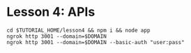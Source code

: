 # Lesson 4: APIs

```
cd $TUTORIAL_HOME/lesson4 && npm i && node app
ngrok http 3001 --domain=$DOMAIN
ngrok http 3001 --domain=$DOMAIN --basic-auth "user:pass"
```